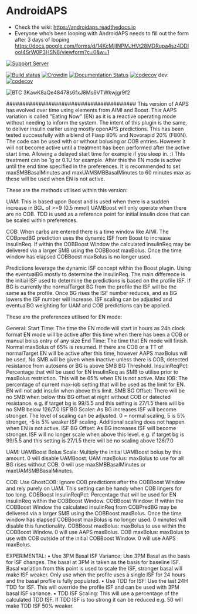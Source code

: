 # AndroidAPS

* Check the wiki: https://androidaps.readthedocs.io
*  Everyone who’s been looping with AndroidAPS needs to fill out the form after 3 days of looping  https://docs.google.com/forms/d/14KcMjlINPMJHVt28MDRupa4sz4DDIooI4SrW0P3HSN8/viewform?c=0&w=1

[![Support Server](https://img.shields.io/discord/629952586895851530.svg?label=Discord&logo=Discord&colorB=7289da&style=for-the-badge)](https://discord.gg/zHA3rKHbRE)

[![Build status](https://travis-ci.org/nightscout/AndroidAPS.svg?branch=master)](https://travis-ci.org/nightscout/AndroidAPS)
[![Crowdin](https://d322cqt584bo4o.cloudfront.net/androidaps/localized.svg)](https://translations.androidaps.org/project/androidaps)
[![Documentation Status](https://readthedocs.org/projects/androidaps/badge/?version=latest)](https://androidaps.readthedocs.io/en/latest/?badge=latest)
[![codecov](https://codecov.io/gh/MilosKozak/AndroidAPS/branch/master/graph/badge.svg)](https://codecov.io/gh/MilosKozak/AndroidAPS)
dev: [![codecov](https://codecov.io/gh/MilosKozak/AndroidAPS/branch/dev/graph/badge.svg)](https://codecov.io/gh/MilosKozak/AndroidAPS)


![BTC](https://bitit.io/assets/coins/icon-btc-1e5a37bc0eb730ac83130d7aa859052bd4b53ac3f86f99966627801f7b0410be.svg) 3KawK8aQe48478s6fxJ8Ms6VTWkwjgr9f2

########################################
This version of AAPS has evolved over time using elements from AIMI and Boost.
This AAPS variation is called "Eating Now" (EN) as it is a reactive operating mode without needing to inform the system.
The intent of this plugin is the same, to deliver insulin earlier using mostly openAPS predictions.
This has been tested successfully with a blend of Fiasp 80% and Novorapid 20% (F80N).
The code can be used with or without bolusing or COB entries.
However it will not become active until a treatment has been performed after the active start time.
Allowing a delayed start time for example if you sleep in. :)
This treatment can be 1g or 0.1U for example.
After this the EN mode is active until the end time specified in the preferences.
It is recommended to set maxSMBBasalMinutes and maxUAMSMBBasalMinutes to 60 minutes max as these will be used when EN is not active.

These are the methods utilised within this version:

UAM:
This is based upon Boost and is used when there is a sudden increase in BGL of >=9 (0.5 mmol)
UAMBoost will only operate when there are no COB.
TDD is used as a reference point for initial insulin dose that can be scaled within preferences.

COB:
When carbs are entered there is a time window like AIMI.
The COBpredBG prediction uses the dynamic ISF from Boost to increase insulinReq.
If within the COBBoost Window the calculated insulinReq may be delivered via a larger SMB using the COBBoost maxBolus.
Once the time window has elapsed COBBoost maxBolus is no longer used.

Predictions leverage the dynamic ISF concept within the Boost plugin.
Using the eventualBG mostly to determine the insulinReq.
The main difference is the initial ISF used to determine the predictions is based on the profile ISF.
If BG is currently the normalTarget BG from the profile the ISF will be the same as the profile.
Once BG rises the ISF number reduces, and as BG lowers the ISF number will increase.
ISF scaling can be adjusted and eventualBG weighting for UAM and COB predictions can be applied.

These are the preferences utilised for EN mode:

General:
    Start Time:         The time the EN mode will start in hours as 24h clock format
                        EN mode will be active after this time when there has been a COB or manual bolus entry of any size
    End Time:           The time that EN mode will finish. Normal maxBolus of 65% is resumed.
                        If there are COB or a TT of normalTarget EN will be active after this time, however AAPS maxBolus will be used.
                        No SMB will be given when inactive unless there is COB, detected resistance from autosens or BG is above SMB BG Threshold.
    InsulinReqPct:      Percentage that will be used for EN insulinReq as SMB to utilise prior to maxBolus restriction.
                        This will be 65% when EN is not active.
    Max IOB:            The percentage of current max-iob setting that will be used as the limit for EN.
                        EN will not add insulin when above this limit.
    SMB BG Offset:      There will be no SMB when below this BG offset at night without COB or detected resistance.
                        e.g. if target bg is 99/5.5 and this setting is 27/1.5 there will be no SMB below 126/7.0
    ISF BG Scaler:      As BG increases ISF will become stronger. The level of scaling can be adjusted.
                        0 = normal scaling, 5 is 5% stronger, -5 is 5% weaker ISF scaling. Additional scaling does not happen when EN is not active.
    ISF BG Offset:      As BG increases ISF will become stronger. ISF will no longer scale when above this level.
                        e.g. if target bg is 99/5.5 and this setting is 27/1.5 there will be no scaling above 126/7.0

UAM:
    UAMBoost Bolus Scale:       Multiply the initial UAMBoost bolus by this amount. 0 will disable UAMBoost.
    UAM maxBolus:               maxBolus to use for all BG rises without COB.  0 will use maxSMBBasalMinutes or maxUAMSMBBasalMinutes.

COB:
    Use GhostCOB:               Ignore COB predictions after the COBBoost Window and rely purely on UAM. This setting can be handy when COB lingers for too long.
    COBBoost InsulinReqPct:     Percentage that will be used for EN insulinReq within the COBBoost Window.
    COBBoost Window:            If within the COBBoost Window the calculated insulinReq from COBPredBG may be delivered via a larger SMB using the COBBoost maxBolus.
                                Once the time window has elapsed COBBoost maxBolus is no longer used.
                                0 minutes will disable this functionality.
    COBBoost maxBolus:          maxBolus to use within the COBBoost Window. 0 will use AAPS maxBolus.
    COB maxBolus:               maxBolus to use with COB outside of the initial COBBoost Window. 0 will use AAPS maxBolus.

EXPERIMENTAL:
•	Use 3PM Basal ISF Variance:     Use 3PM Basal as the basis for ISF changes. The basal at 3PM is taken as the basis for baseline ISF.
                                    Basal variation from this point is used to scale the ISF, stronger basal will make ISF weaker.
                                    Only use when the profile uses a single ISF for 24 hours and the basal profile is fully populated.
•	Use TDD for ISF:                Use the last 24H TDD for ISF. This will override the profile ISF and can be used with 3PM basal ISF variance.
•	TDD ISF Scaling:                This will use a percentage of the calculated TDD ISF. If TDD ISF is too strong it can be reduced e.g. 50 will make TDD ISF 50% weaker.
